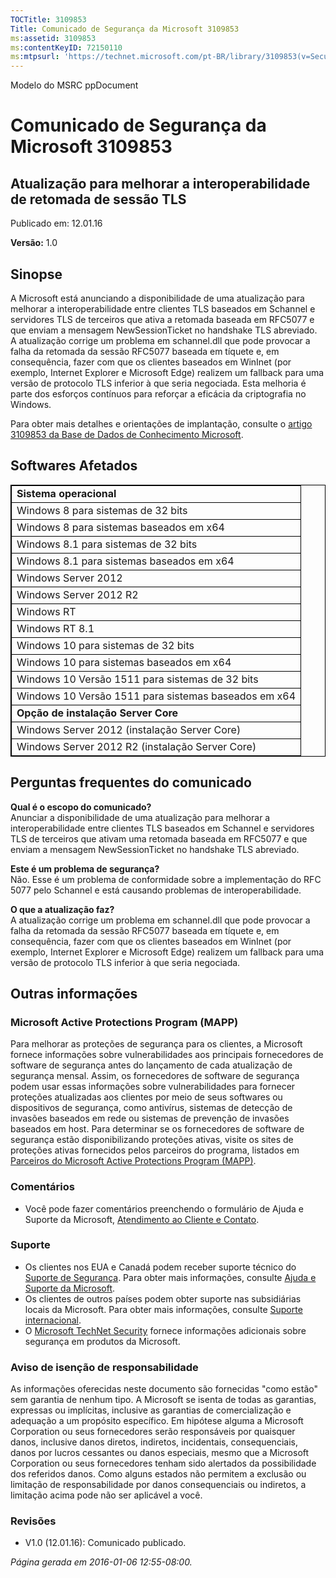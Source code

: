 ```yaml
---
TOCTitle: 3109853
Title: Comunicado de Segurança da Microsoft 3109853
ms:assetid: 3109853
ms:contentKeyID: 72150110
ms:mtpsurl: 'https://technet.microsoft.com/pt-BR/library/3109853(v=Security.10)'
---
```


Modelo do MSRC ppDocument

Comunicado de Segurança da Microsoft 3109853
============================================

Atualização para melhorar a interoperabilidade de retomada de sessão TLS
------------------------------------------------------------------------

Publicado em: 12.01.16

**Versão:** 1.0

Sinopse
-------

<span id="sectionToggle0"></span>
A Microsoft está anunciando a disponibilidade de uma atualização para melhorar a interoperabilidade entre clientes TLS baseados em Schannel e servidores TLS de terceiros que ativa a retomada baseada em RFC5077 e que enviam a mensagem NewSessionTicket no handshake TLS abreviado. A atualização corrige um problema em schannel.dll que pode provocar a falha da retomada da sessão RFC5077 baseada em tíquete e, em consequência, fazer com que os clientes baseados em WinInet (por exemplo, Internet Explorer e Microsoft Edge) realizem um fallback para uma versão de protocolo TLS inferior à que seria negociada. Esta melhoria é parte dos esforços contínuos para reforçar a eficácia da criptografia no Windows.

Para obter mais detalhes e orientações de implantação, consulte o [artigo 3109853 da Base de Dados de Conhecimento Microsoft](http://support.microsoft.com/pt-br/kb/3109853).

Softwares Afetados
------------------

<span id="sectionToggle1"></span>
 
<p> </p>
<table style="border:1px solid black;">
<colgroup>
<col width="100%" />
</colgroup>
<tbody>
<tr class="odd">
<td style="border:1px solid black;"><strong>Sistema operacional</strong></td>
</tr>
<tr class="even">
<td style="border:1px solid black;">Windows 8 para sistemas de 32 bits</td>
</tr>
<tr class="odd">
<td style="border:1px solid black;">Windows 8 para sistemas baseados em x64</td>
</tr>
<tr class="even">
<td style="border:1px solid black;">Windows 8.1 para sistemas de 32 bits</td>
</tr>
<tr class="odd">
<td style="border:1px solid black;">Windows 8.1 para sistemas baseados em x64</td>
</tr>
<tr class="even">
<td style="border:1px solid black;">Windows Server 2012</td>
</tr>
<tr class="odd">
<td style="border:1px solid black;">Windows Server 2012 R2</td>
</tr>
<tr class="even">
<td style="border:1px solid black;">Windows RT</td>
</tr>
<tr class="odd">
<td style="border:1px solid black;">Windows RT 8.1</td>
</tr>
<tr class="even">
<td style="border:1px solid black;">Windows 10 para sistemas de 32 bits</td>
</tr>
<tr class="odd">
<td style="border:1px solid black;">Windows 10 para sistemas baseados em x64</td>
</tr>
<tr class="even">
<td style="border:1px solid black;">Windows 10 Versão 1511 para sistemas de 32 bits</td>
</tr>
<tr class="odd">
<td style="border:1px solid black;">Windows 10 Versão 1511 para sistemas baseados em x64</td>
</tr>
<tr class="even">
<td style="border:1px solid black;"><strong>Opção de instalação Server Core</strong></td>
</tr>
<tr class="odd">
<td style="border:1px solid black;">Windows Server 2012 (instalação Server Core)</td>
</tr>
<tr class="even">
<td style="border:1px solid black;">Windows Server 2012 R2 (instalação Server Core)</td>
</tr>
</tbody>
</table>
  
Perguntas frequentes do comunicado  
----------------------------------
  
<span id="sectionToggle2"></span>
**Qual é o escopo do comunicado?**  
Anunciar a disponibilidade de uma atualização para melhorar a interoperabilidade entre clientes TLS baseados em Schannel e servidores TLS de terceiros que ativam uma retomada baseada em RFC5077 e que enviam a mensagem NewSessionTicket no handshake TLS abreviado.
  
**Este é um problema de segurança?**  
Não. Esse é um problema de conformidade sobre a implementação do RFC 5077 pelo Schannel e está causando problemas de interoperabilidade.
  
**O que a atualização faz?**  
A atualização corrige um problema em schannel.dll que pode provocar a falha da retomada da sessão RFC5077 baseada em tíquete e, em consequência, fazer com que os clientes baseados em WinInet (por exemplo, Internet Explorer e Microsoft Edge) realizem um fallback para uma versão de protocolo TLS inferior à que seria negociada.
  
Outras informações  
------------------
  
### Microsoft Active Protections Program (MAPP)
  
Para melhorar as proteções de segurança para os clientes, a Microsoft fornece informações sobre vulnerabilidades aos principais fornecedores de software de segurança antes do lançamento de cada atualização de segurança mensal. Assim, os fornecedores de software de segurança podem usar essas informações sobre vulnerabilidades para fornecer proteções atualizadas aos clientes por meio de seus softwares ou dispositivos de segurança, como antivírus, sistemas de detecção de invasões baseados em rede ou sistemas de prevenção de invasões baseados em host. Para determinar se os fornecedores de software de segurança estão disponibilizando proteções ativas, visite os sites de proteções ativas fornecidos pelos parceiros do programa, listados em [Parceiros do Microsoft Active Protections Program (MAPP)](http://technet.microsoft.com/pt-br/security/dn467918).
  
### Comentários
  
-   Você pode fazer comentários preenchendo o formulário de Ajuda e Suporte da Microsoft, [Atendimento ao Cliente e Contato](http://support.microsoft.com/kb/?scid=sw;en;1257&amp;showpage=1&amp;ws=technet&amp;sd=tech).
  
### Suporte
  
-   Os clientes nos EUA e Canadá podem receber suporte técnico do [Suporte de Segurança](https://consumersecuritysupport.microsoft.com/default.aspx?mkt=pt-br). Para obter mais informações, consulte [Ajuda e Suporte da Microsoft](https://support.microsoft.com/pt-br).  
-   Os clientes de outros países podem obter suporte nas subsidiárias locais da Microsoft. Para obter mais informações, consulte [Suporte internacional](http://support.microsoft.com/common/international.aspx?ln=pt-br).  
-   O [Microsoft TechNet Security](http://technet.microsoft.com/pt-br/security/default.aspx) fornece informações adicionais sobre segurança em produtos da Microsoft.
  
### Aviso de isenção de responsabilidade
  
As informações oferecidas neste documento são fornecidas "como estão" sem garantia de nenhum tipo. A Microsoft se isenta de todas as garantias, expressas ou implícitas, inclusive as garantias de comercialização e adequação a um propósito específico. Em hipótese alguma a Microsoft Corporation ou seus fornecedores serão responsáveis por quaisquer danos, inclusive danos diretos, indiretos, incidentais, consequenciais, danos por lucros cessantes ou danos especiais, mesmo que a Microsoft Corporation ou seus fornecedores tenham sido alertados da possibilidade dos referidos danos. Como alguns estados não permitem a exclusão ou limitação de responsabilidade por danos consequenciais ou indiretos, a limitação acima pode não ser aplicável a você.
  
### Revisões
  
-   V1.0 (12.01.16): Comunicado publicado.
  
*Página gerada em 2016-01-06 12:55-08:00.*
